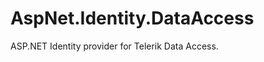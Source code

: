 AspNet.Identity.DataAccess
==========================

ASP.NET Identity provider for Telerik Data Access.
